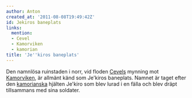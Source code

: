 ```yaml
---
author: Anton
created_at: '2011-08-08T19:49:42Z'
id: Jekiros baneplats
links:
  mention:
  - Cevel
  - Kamorviken
  - kamorian
title: 'Je''kiros baneplats'
---
```


Den namnlösa ruinstaden i norr, vid floden [Cevels] mynning mot [Kamorviken], är allmänt känd som
Je'kiros baneplats. Namnet är taget efter den [kamorianska] hjälten Je'kiro som blev lurad i en
fälla och blev dräpt tillsammans med sina soldater.

  [Cevels]: Cevel
  [Kamorviken]: Kamorviken
  [kamorianska]: kamorian

